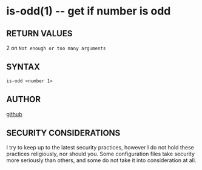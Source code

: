 is-odd(1) -- get if number is odd
===========================================================

## RETURN VALUES
2 on `Not enough or too many arguments`

## SYNTAX
`is-odd <number 1>`

## AUTHOR
[github](github.com/gerelef/)

## SECURITY CONSIDERATIONS
I try to keep up to the latest security practices, however I do not hold these practices religiously, nor should you. Some configuration files take security more seriously than others, and some do not take it into consideration at all. 
